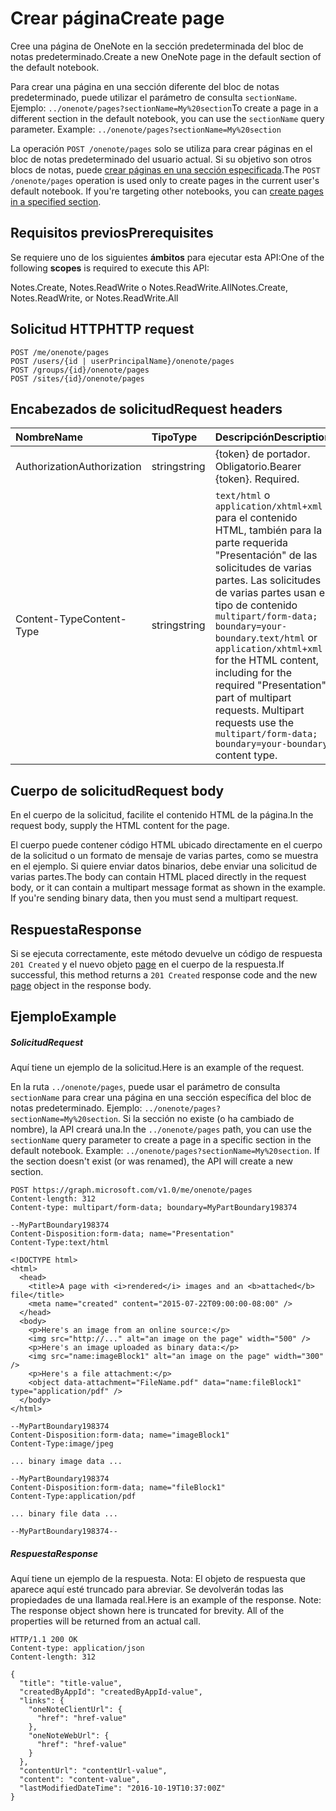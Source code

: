# <a name="create-page"></a><span data-ttu-id="90601-101">Crear página</span><span class="sxs-lookup"><span data-stu-id="90601-101">Create page</span></span>

<span data-ttu-id="90601-102">Cree una página de OneNote en la sección predeterminada del bloc de notas predeterminado.</span><span class="sxs-lookup"><span data-stu-id="90601-102">Create a new OneNote page in the default section of the default notebook.</span></span>

<span data-ttu-id="90601-p101">Para crear una página en una sección diferente del bloc de notas predeterminado, puede utilizar el parámetro de consulta `sectionName`.  Ejemplo: `../onenote/pages?sectionName=My%20section`</span><span class="sxs-lookup"><span data-stu-id="90601-p101">To create a page in a different section in the default notebook, you can use the `sectionName` query parameter.  Example: `../onenote/pages?sectionName=My%20section`</span></span>

<span data-ttu-id="90601-p102">La operación `POST /onenote/pages` solo se utiliza para crear páginas en el bloc de notas predeterminado del usuario actual. Si su objetivo son otros blocs de notas, puede [crear páginas en una sección especificada](../api/section_post_pages.md).</span><span class="sxs-lookup"><span data-stu-id="90601-p102">The `POST /onenote/pages` operation is used only to create pages in the current user's default notebook. If you're targeting other notebooks, you can [create pages in a specified section](../api/section_post_pages.md).</span></span>           
## <a name="prerequisites"></a><span data-ttu-id="90601-107">Requisitos previos</span><span class="sxs-lookup"><span data-stu-id="90601-107">Prerequisites</span></span>
<span data-ttu-id="90601-108">Se requiere uno de los siguientes **ámbitos** para ejecutar esta API:</span><span class="sxs-lookup"><span data-stu-id="90601-108">One of the following **scopes** is required to execute this API:</span></span>  

<span data-ttu-id="90601-109">Notes.Create, Notes.ReadWrite o Notes.ReadWrite.All</span><span class="sxs-lookup"><span data-stu-id="90601-109">Notes.Create, Notes.ReadWrite, or Notes.ReadWrite.All</span></span>

## <a name="http-request"></a><span data-ttu-id="90601-110">Solicitud HTTP</span><span class="sxs-lookup"><span data-stu-id="90601-110">HTTP request</span></span>
<!-- { "blockType": "ignored" } -->

```http
POST /me/onenote/pages
POST /users/{id | userPrincipalName}/onenote/pages
POST /groups/{id}/onenote/pages
POST /sites/{id}/onenote/pages
```

## <a name="request-headers"></a><span data-ttu-id="90601-111">Encabezados de solicitud</span><span class="sxs-lookup"><span data-stu-id="90601-111">Request headers</span></span>  
| <span data-ttu-id="90601-112">Nombre</span><span class="sxs-lookup"><span data-stu-id="90601-112">Name</span></span>       | <span data-ttu-id="90601-113">Tipo</span><span class="sxs-lookup"><span data-stu-id="90601-113">Type</span></span> | <span data-ttu-id="90601-114">Descripción</span><span class="sxs-lookup"><span data-stu-id="90601-114">Description</span></span>|
|:---------------|:--------|:----------|
| <span data-ttu-id="90601-115">Authorization</span><span class="sxs-lookup"><span data-stu-id="90601-115">Authorization</span></span>  | <span data-ttu-id="90601-116">string</span><span class="sxs-lookup"><span data-stu-id="90601-116">string</span></span>  | <span data-ttu-id="90601-p103">{token} de portador. Obligatorio.</span><span class="sxs-lookup"><span data-stu-id="90601-p103">Bearer {token}. Required.</span></span> |
| <span data-ttu-id="90601-119">Content-Type</span><span class="sxs-lookup"><span data-stu-id="90601-119">Content-Type</span></span> | <span data-ttu-id="90601-120">string</span><span class="sxs-lookup"><span data-stu-id="90601-120">string</span></span> | <span data-ttu-id="90601-p104">`text/html` o `application/xhtml+xml` para el contenido HTML, también para la parte requerida "Presentación" de las solicitudes de varias partes. Las solicitudes de varias partes usan el tipo de contenido `multipart/form-data; boundary=your-boundary`.</span><span class="sxs-lookup"><span data-stu-id="90601-p104">`text/html` or `application/xhtml+xml` for the HTML content, including for the required "Presentation" part of multipart requests. Multipart requests use the `multipart/form-data; boundary=your-boundary` content type.</span></span> |

## <a name="request-body"></a><span data-ttu-id="90601-123">Cuerpo de solicitud</span><span class="sxs-lookup"><span data-stu-id="90601-123">Request body</span></span>
<span data-ttu-id="90601-124">En el cuerpo de la solicitud, facilite el contenido HTML de la página.</span><span class="sxs-lookup"><span data-stu-id="90601-124">In the request body, supply the HTML content for the page.</span></span>

<span data-ttu-id="90601-p105">El cuerpo puede contener código HTML ubicado directamente en el cuerpo de la solicitud o un formato de mensaje de varias partes, como se muestra en el ejemplo. Si quiere enviar datos binarios, debe enviar una solicitud de varias partes.</span><span class="sxs-lookup"><span data-stu-id="90601-p105">The body can contain HTML placed directly in the request body, or it can contain a multipart message format as shown in the example. If you're sending binary data, then you must send a multipart request.</span></span>

## <a name="response"></a><span data-ttu-id="90601-127">Respuesta</span><span class="sxs-lookup"><span data-stu-id="90601-127">Response</span></span>

<span data-ttu-id="90601-128">Si se ejecuta correctamente, este método devuelve un código de respuesta `201 Created` y el nuevo objeto [page](../resources/page.md) en el cuerpo de la respuesta.</span><span class="sxs-lookup"><span data-stu-id="90601-128">If successful, this method returns a `201 Created` response code and the new [page](../resources/page.md) object in the response body.</span></span>

## <a name="example"></a><span data-ttu-id="90601-129">Ejemplo</span><span class="sxs-lookup"><span data-stu-id="90601-129">Example</span></span>
##### <a name="request"></a><span data-ttu-id="90601-130">Solicitud</span><span class="sxs-lookup"><span data-stu-id="90601-130">Request</span></span>
<span data-ttu-id="90601-131">Aquí tiene un ejemplo de la solicitud.</span><span class="sxs-lookup"><span data-stu-id="90601-131">Here is an example of the request.</span></span>

<span data-ttu-id="90601-p106">En la ruta `../onenote/pages`, puede usar el parámetro de consulta `sectionName` para crear una página en una sección específica del bloc de notas predeterminado. Ejemplo: `../onenote/pages?sectionName=My%20section`. Si la sección no existe (o ha cambiado de nombre), la API creará una.</span><span class="sxs-lookup"><span data-stu-id="90601-p106">In the `../onenote/pages` path, you can use the `sectionName` query parameter to create a page in a specific section in the default notebook. Example: `../onenote/pages?sectionName=My%20section`. If the section doesn't exist (or was renamed), the API will create a new section.</span></span>

<!-- { "blockType": "ignored" } -->
```http
POST https://graph.microsoft.com/v1.0/me/onenote/pages
Content-length: 312
Content-type: multipart/form-data; boundary=MyPartBoundary198374

--MyPartBoundary198374
Content-Disposition:form-data; name="Presentation"
Content-Type:text/html

<!DOCTYPE html>
<html>
  <head>
    <title>A page with <i>rendered</i> images and an <b>attached</b> file</title>
    <meta name="created" content="2015-07-22T09:00:00-08:00" />
  </head>
  <body>
    <p>Here's an image from an online source:</p>
    <img src="http://..." alt="an image on the page" width="500" />
    <p>Here's an image uploaded as binary data:</p>
    <img src="name:imageBlock1" alt="an image on the page" width="300" />
    <p>Here's a file attachment:</p>
    <object data-attachment="FileName.pdf" data="name:fileBlock1" type="application/pdf" />
  </body>
</html>

--MyPartBoundary198374
Content-Disposition:form-data; name="imageBlock1"
Content-Type:image/jpeg

... binary image data ...

--MyPartBoundary198374
Content-Disposition:form-data; name="fileBlock1"
Content-Type:application/pdf

... binary file data ...

--MyPartBoundary198374--
```
##### <a name="response"></a><span data-ttu-id="90601-135">Respuesta</span><span class="sxs-lookup"><span data-stu-id="90601-135">Response</span></span>
<span data-ttu-id="90601-p107">Aquí tiene un ejemplo de la respuesta. Nota: El objeto de respuesta que aparece aquí esté truncado para abreviar. Se devolverán todas las propiedades de una llamada real.</span><span class="sxs-lookup"><span data-stu-id="90601-p107">Here is an example of the response. Note: The response object shown here is truncated for brevity. All of the properties will be returned from an actual call.</span></span>
<!-- { "blockType": "ignored" } -->
```http
HTTP/1.1 200 OK
Content-type: application/json
Content-length: 312

{
  "title": "title-value",
  "createdByAppId": "createdByAppId-value",
  "links": {
    "oneNoteClientUrl": {
      "href": "href-value"
    },
    "oneNoteWebUrl": {
      "href": "href-value"
    }
  },
  "contentUrl": "contentUrl-value",
  "content": "content-value",
  "lastModifiedDateTime": "2016-10-19T10:37:00Z"
}
```

<!-- uuid: 8fcb5dbc-d5aa-4681-8e31-b001d5168d79
2015-10-25 14:57:30 UTC -->
<!-- {
  "type": "#page.annotation",
  "description": "Create Page",
  "keywords": "",
  "section": "documentation",
  "tocPath": ""
}-->